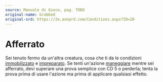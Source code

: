 ```yaml
---
source: Manuale di Gioco, pag. TODO
original-name: Grabbed
original-srd: https://2e.aonprd.com/Conditions.aspx?ID=20
---
```


# Afferrato

Sei tenuto fermo da un'altra creatura, cosa che ti da le condizioni
[immobilizzato](/condizioni/immobilizzato) e
[impreparato](/condizioni/impreparato). Se tenti un'azione
[maneggiare](/tratti/maneggiare) mentre sei afferrato, devi superare una prova
semplice con CD 5 o perderla; tenta la prova prima di usare l'azione ma prima di
applicare qualsiasi effetto.
